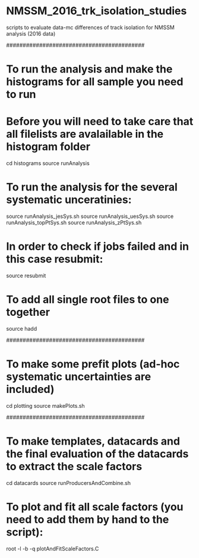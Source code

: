 # NMSSM_2016_trk_isolation_studies
scripts to evaluate data-mc differences of track isolation for NMSSM analysis (2016 data)

##########################################
# To run the analysis and make the histograms for all sample you need to run
# Before you will need to take care that all filelists are avalailable in the histogram folder
cd histograms
source runAnalysis

# To run the analysis for the several systematic unceratinies:
source runAnalysis_jesSys.sh
source runAnalysis_uesSys.sh
source runAnalysis_topPtSys.sh
source runAnalysis_zPtSys.sh

# In order to check if jobs failed and in this case resubmit:
source resubmit

# To add all single root files to one together
source hadd

##########################################
# To make some prefit plots (ad-hoc systematic uncertainties are included)
cd plotting
source makePlots.sh

##########################################
# To make templates, datacards and the final evaluation of the datacards to extract the scale factors
cd datacards
source runProducersAndCombine.sh

# To plot and fit all scale factors (you need to add them by hand to the script):
root -l -b -q plotAndFitScaleFactors.C